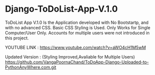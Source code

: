 # Django-ToDoList-App-V.1.0

ToDoList App V.1.0 Is the Application developed with No Bootstartp, and with no advanced CSS. Basic CSS Styling is Used. Only Works for Single Computer/User Only. Accounts for multiple users were not introduced in this project.

YOUTUBE LINK : https://www.youtube.com/watch?v=aWO4cH1M5wM

Updated Version : (Styling Improved,Avaliable for Multiple Users)
  https://github.com/VangaPoornaChand/ToDoApp-Django-Uploaded-to-PythonAnyWhere.com.git
  

